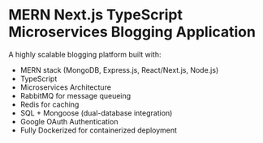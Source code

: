 # MERN Next.js TypeScript Microservices Blogging Application

A highly scalable blogging platform built with:

- MERN stack (MongoDB, Express.js, React/Next.js, Node.js)
- TypeScript
- Microservices Architecture
- RabbitMQ for message queueing
- Redis for caching
- SQL + Mongoose (dual-database integration)
- Google OAuth Authentication
- Fully Dockerized for containerized deployment
